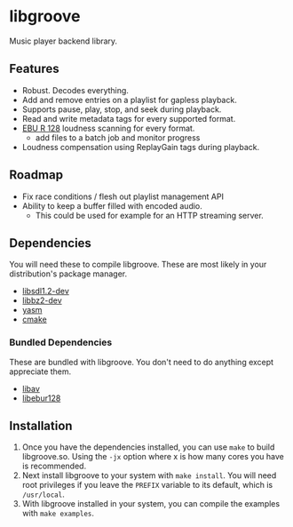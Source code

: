 # libgroove

Music player backend library.

## Features

 * Robust. Decodes everything.
 * Add and remove entries on a playlist for gapless playback.
 * Supports pause, play, stop, and seek during playback.
 * Read and write metadata tags for every supported format.
 * [EBU R 128](http://tech.ebu.ch/loudness) loudness scanning for every format.
   - add files to a batch job and monitor progress
 * Loudness compensation using ReplayGain tags during playback.

## Roadmap

 * Fix race conditions / flesh out playlist management API
 * Ability to keep a buffer filled with encoded audio.
   - This could be used for example for an HTTP streaming server.

## Dependencies

You will need these to compile libgroove. These are most likely in your
distribution's package manager.

 * [libsdl1.2-dev](http://www.libsdl.org/)
 * [libbz2-dev](http://www.bzip.org/)
 * [yasm](http://yasm.tortall.net/)
 * [cmake](http://www.cmake.org/)

### Bundled Dependencies

These are bundled with libgroove. You don't need to do anything except
appreciate them.

 * [libav](http://libav.org)
 * [libebur128](https://github.com/jiixyj/libebur128)

## Installation

 1. Once you have the dependencies installed, you can use `make` to build
    libgroove.so. Using the `-jx` option where x is how many cores you have
    is recommended.
 2. Next install libgroove to your system with `make install`. You will need
    root privileges if you leave the `PREFIX` variable to its default, which
    is `/usr/local`.
 3. With libgroove installed in your system, you can compile the examples with
    `make examples`.
